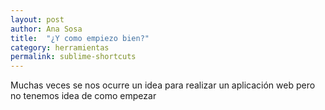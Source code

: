 ```yaml
---
layout: post
author: Ana Sosa
title:  "¿Y como empiezo bien?"
category: herramientas
permalink: sublime-shortcuts
---
```


Muchas veces se nos ocurre un idea para realizar un aplicación web pero no tenemos idea de como empezar